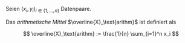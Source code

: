 Seien $(x_i, y_i)_{i \in \{ 1, \dots, n \}}$ Datenpaare.

Das *arithmetische Mittel* $\overline{X}_\text{arithm}$ ist definiert als

$$
	\overline{X}_\text{arithm} := \frac{1}{n} \sum_{i=1}^n x_i
$$